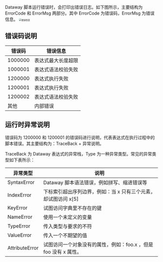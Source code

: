 Dataway 脚本运行错误时，会打印出错误日志。如下图所示，主要结构为 ErrorCode 和 ErrorMsg 两部分。其中 ErrorCode 为错误码，ErrorMsg 为错误信息。
<img src="https://main.qcloudimg.com/raw/618538be024120a2a03673fc0edd972c/%E9%94%99%E8%AF%AF%E4%BF%A1%E6%81%AF.png" alt="错误信息" style="zoom:50%;" />

## 错误码说明

| 错误码  | 错误信息           |
| ------- | ------------------ |
| 1000000 | 表达式最大长度超限 |
| 1000001 | 表达式语法校验失败 |
| 1200000 | 表达式执行失败     |
| 1200001 | 表达式执行失败     |
| 1200002 | 表达式语法校验失败 |
| 其他    | 内部错误           |

## 运行时异常说明
错误码为 1200000 和 1200001 的错误码进行说明，代表表达式在执行过程中的脚本错误。其主要结构为：TraceBack + 异常说明。

TraceBack 为 Dataway 表达式的异常栈，Type 为一种异常类型。常见的异常类型如下表所示：

| 异常类型       | 说明                                                         |
| -------------- | ------------------------------------------------------------ |
| SyntaxError    | Dataway 脚本语法错误，例如拼写、缩进错误等                     |
| IndexError     | 下标索引超出序列边界，例如：当 x 只有三个元素，却试图访问 x[5]    |
| KeyError       | 试图访问字典里不存在的键                                     |
| NameError      | 使用一个未定义的变量                                         |
| TypeError      | 传入类型与要求的不符                                         |
| ValueError     | 传入一个不期望的值                                           |
| AttributeError | 试图访问一个对象没有的属性，例如：foo.x ，但是 foo 没有 x 属性。 |


